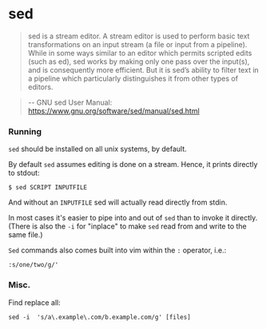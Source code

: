 # sed

> sed is a stream editor. A stream editor is used to perform basic text transformations on an input stream (a file or input from a pipeline). While in some ways similar to an editor which permits scripted edits (such as ed), sed works by making only one pass over the input(s), and is consequently more efficient. But it is sed’s ability to filter text in a pipeline which particularly distinguishes it from other types of editors. 

> -- GNU sed User Manual: https://www.gnu.org/software/sed/manual/sed.html

### Running

`sed` should be installed on all unix systems, by default.

By default `sed` assumes editing is done on a stream. Hence, it prints directly to stdout:

```
$ sed SCRIPT INPUTFILE
```

And without an `INPUTFILE` sed will actually read directly from stdin.

In most cases it's easier to pipe into and out of `sed` than to invoke it directly. (There is also the `-i` for "inplace" to make `sed` read from and write to the same file.)

`Sed` commands also comes built into vim within the `:` operator, i.e.:

`:s/one/two/g/'`

### Misc.

Find replace all:
```
sed -i  's/a\.example\.com/b.example.com/g' [files]
```
